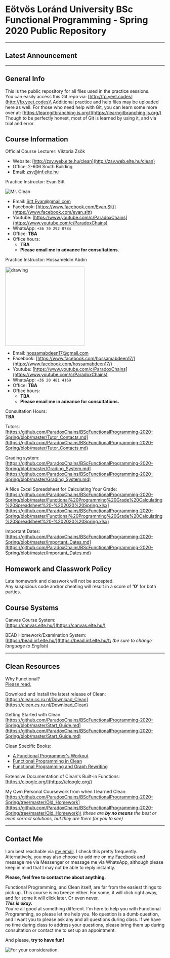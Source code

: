 # Eötvös Loránd University BSc Functional Programming - Spring 2020 Public Repository
---

## Latest Announcement

---
## General Info
This is the public repository for all files used in the practice sessions.\
You can easily access this Git repo via: [http://fp.yeet.codes](http://fp.yeet.codes)\
Additional practice and help files may be uploaded here as well. For those who need help with Git, you can learn some more over at: [https://learngitbranching.js.org/](https://learngitbranching.js.org/) Though to be perfectly honest, most of Git is learned by using it, and via trial and error.

## Course Information
Official Course Lecturer: Viktoria Zsök
- Website: [http://zsv.web.elte.hu/clean](http://zsv.web.elte.hu/clean)
- Office: 2-606 South Building
- Email: [zsv@inf.elte.hu](zsv@inf.elte.hu)

Practice Instructor: Evan Sitt

![Mr. Clean](https://upload.wikimedia.org/wikipedia/en/7/73/Mr._Clean_logo.png)
- Email: [Sitt.Evan@gmail.com](sitt.evan@gmail.com)
- Facebook: [https://www.facebook.com/Evan.Sitt](https://www.facebook.com/evan.sitt)
- Youtube: [https://www.youtube.com/c/ParadoxChains](https://www.youtube.com/c/ParadoxChains)
- WhatsApp: `+36 70 292 0784`
- Office: **TBA**
- Office hours:
  - **TBA**
  - **Please email me in advance for consultations.**
  
 Practice Instructor: Hossameldin Abdin
 
  <img src="https://avatars2.githubusercontent.com/u/45470545?s=460&v=4" alt="drawing" width="250"/>
  
- Email: [hossamabdeen17@gmail.com](hossamabdeen17@gmail.com)
- Facebook: [https://www.facebook.com/hossamabdeen17/](https://www.facebook.com/hossamabdeen17/)
- Youtube: [https://www.youtube.com/c/ParadoxChains](https://www.youtube.com/c/ParadoxChains)
- WhatsApp: `+36 20 481 4169`
- Office: **TBA**
- Office hours:
  - **TBA**
  - **Please email me in advance for consultations.**
 


Consultation Hours:\
**TBA**

Tutors:\
[https://github.com/ParadoxChains/BScFunctionalProgramming-2020-Spring/blob/master/Tutor_Contacts.md](https://github.com/ParadoxChains/BScFunctionalProgramming-2020-Spring/blob/master/Tutor_Contacts.md)

Grading system:\
[https://github.com/ParadoxChains/BScFunctionalProgramming-2020-Spring/blob/master/Grading_System.md](https://github.com/ParadoxChains/BScFunctionalProgramming-2020-Spring/blob/master/Grading_System.md)

A Nice Excel Spreadsheet for Calculating Your Grade:\
[https://github.com/ParadoxChains/BScFunctionalProgramming-2020-Spring/blob/master/Functional%20Programming%20Grade%20Calculating%20Spreadsheet%20-%202020%20Spring.xlsx](https://github.com/ParadoxChains/BScFunctionalProgramming-2020-Spring/blob/master/Functional%20Programming%20Grade%20Calculating%20Spreadsheet%20-%202020%20Spring.xlsx)

Important Dates:\
[https://github.com/ParadoxChains/BScFunctionalProgramming-2020-Spring/blob/master/Important_Dates.md](https://github.com/ParadoxChains/BScFunctionalProgramming-2020-Spring/blob/master/Important_Dates.md)

## Homework and Classwork Policy
Late homework and classwork will not be accepted.\
Any suspicious code and/or cheating will result in a score of **'0'** for both parties.

## Course Systems
Canvas Course System:\
[https://canvas.elte.hu/](https://canvas.elte.hu/)

BEAD Homework/Examination System:\
[https://bead.inf.elte.hu/](https://bead.inf.elte.hu/)\
*(be sure to change language to English)*

---
## Clean Resources

Why Functional?\
[Please read.](https://github.com/ParadoxChains/BScFunctionalProgramming-2020-Spring/blob/master/Why_Functional.md)

Download and Install the latest release of Clean:\
[https://clean.cs.ru.nl/Download_Clean](https://clean.cs.ru.nl/Download_Clean)

Getting Started with Clean:\
[https://github.com/ParadoxChains/BScFunctionalProgramming-2020-Spring/blob/master/Start_Guide.md](https://github.com/ParadoxChains/BScFunctionalProgramming-2020-Spring/blob/master/Start_Guide.md)

Clean Specific Books:
 - [A Functional Programmer's
   Workout](https://github.com/ParadoxChains/BScFunctionalProgramming-2020-Spring/blob/master/Resources/A%20Functional%20Programmers%20Workout.pdf)
  - [Functional Programming in
   Clean](https://github.com/ParadoxChains/BScFunctionalProgramming-2020-Spring/blob/master/Resources/CleanBookI.pdf)
  - [Functional Programming and Graph
   Rewriting](https://clean.cs.ru.nl/Functional_Programming_and_Parallel_Graph_Rewriting)

Extensive Documentation of Clean's Built-in Functions:\
[https://cloogle.org/](https://cloogle.org/)

My Own Personal Coursework from when I learned Clean:\
[https://github.com/ParadoxChains/BScFunctionalProgramming-2020-Spring/tree/master/Old_Homework](https://github.com/ParadoxChains/BScFunctionalProgramming-2020-Spring/tree/master/Old_Homework)\
*(these are **by no means** the best or even correct solutions, but they are there for you to see)*

---
## Contact Me
I am best reachable via [my email](sitt.evan@gmail.com). I check this pretty frequently.\
Alternatively, you may also choose to add me on [my Facebook](https://www.facebook.com/Evan.Sitt) and message me via Messenger or message me via WhatsApp, although please keep in mind that I may not be able to reply instantly.

**Please, feel free to contact me about anything.**

Functional Programming, and Clean itself, are far from the easiest things to pick up. This course is no breeze either. For some, it will click right away, and for some it will click later. Or even never.\
***This is okay.***\
You're all good at something different. I'm here to help you with Functional Programming, so please let me help you. No question is a dumb question, and I want you to please ask any and all questions during class. If we have no time during class to address your questions, please bring them up during consultation or contact me to set up an appointment.

And please, **try to have fun!**

![For your consideration.](http://www.phdcomics.com/comics/archive/phd051013s.gif)
